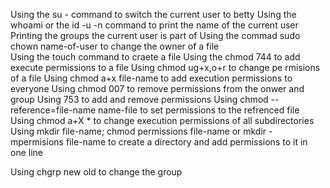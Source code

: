 Using the su - command to switch the current user to betty
Using the whoami or the id -u -n command to print the name of the current user
Printing the groups the current user is part of
Using the commad sudo chown name-of-user to change the owner of a file                                                                         
Using the touch command to craete a file
Using the chmod 744 to add execute permissions to a file
Using chmod ug+x,o+r to change pe rmisions of a file
Using chmod a+x file-name to add execution permissions to everyone
Using chmod 007 to remove permissions from the onwer and group
Using 753 to add and remove permissions
Using chmod --reference=file-name name-file to set permissions to the refrenced file
Using chmod a+X * to change execution permissions of all subdirectories
Using mkdir file-name; chmod permissions file-name or mkdir -mpermisions file-name to create a directory and add permissions to it in one line

Using chgrp new old to change the group
